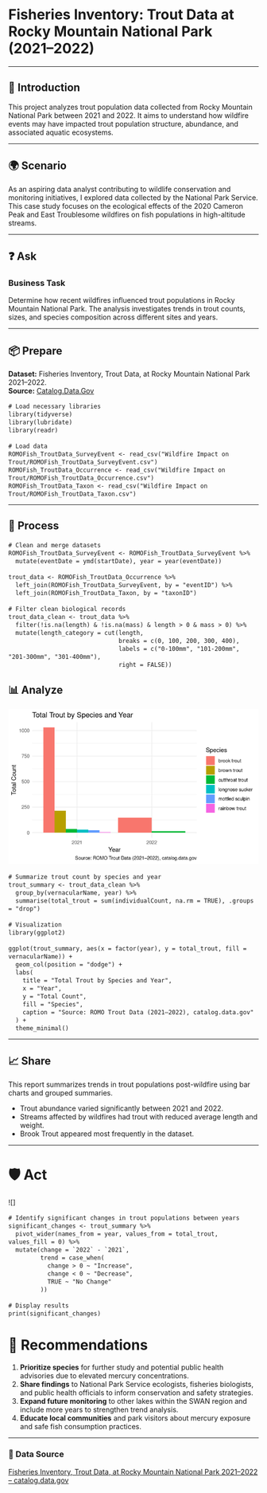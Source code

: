# Fisheries Inventory: Trout Data at Rocky Mountain National Park (2021–2022)

---

## 📌 Introduction
This project analyzes trout population data collected from Rocky Mountain National Park between 2021 and 2022. It aims to understand how wildfire events may have impacted trout population structure, abundance, and associated aquatic ecosystems.

---

## 🌍 Scenario
As an aspiring data analyst contributing to wildlife conservation and monitoring initiatives, I explored data collected by the National Park Service. This case study focuses on the ecological effects of the 2020 Cameron Peak and East Troublesome wildfires on fish populations in high-altitude streams.

---

## ❓ Ask

### Business Task 
Determine how recent wildfires influenced trout populations in Rocky Mountain National Park. The analysis investigates trends in trout counts, sizes, and species composition across different sites and years.

---

## 📦 Prepare 
**Dataset:**  Fisheries Inventory, Trout Data, at Rocky Mountain National Park 2021–2022.  
**Source:** [Catalog.Data.Gov](https://catalog.data.gov/dataset/fisheries-inventory-trout-data-at-rocky-mountain-national-park-2021-2022-open-format-datas)

```{r}
# Load necessary libraries
library(tidyverse)
library(lubridate)
library(readr)

# Load data
ROMOFish_TroutData_SurveyEvent <- read_csv("Wildfire Impact on Trout/ROMOFish_TroutData_SurveyEvent.csv") 
ROMOFish_TroutData_Occurrence <- read_csv("Wildfire Impact on Trout/ROMOFish_TroutData_Occurrence.csv")
ROMOFish_TroutData_Taxon <- read_csv("Wildfire Impact on Trout/ROMOFish_TroutData_Taxon.csv")

```

---

## 🧹 Process

```{r}
# Clean and merge datasets
ROMOFish_TroutData_SurveyEvent <- ROMOFish_TroutData_SurveyEvent %>%
  mutate(eventDate = ymd(startDate), year = year(eventDate))

trout_data <- ROMOFish_TroutData_Occurrence %>%
  left_join(ROMOFish_TroutData_SurveyEvent, by = "eventID") %>%
  left_join(ROMOFish_TroutData_Taxon, by = "taxonID")

# Filter clean biological records
trout_data_clean <- trout_data %>%
  filter(!is.na(length) & !is.na(mass) & length > 0 & mass > 0) %>%
  mutate(length_category = cut(length,
                               breaks = c(0, 100, 200, 300, 400),
                               labels = c("0-100mm", "101-200mm", "201-300mm", "301-400mm"),
                               right = FALSE))

```

## 📊 Analyze
![Total Trout by Species and Year](https://raw.githubusercontent.com/ssagastume11/Fisheries-Inventory-Trout-Data-ROMO-2021-2022/refs/heads/main/Total%20Trout%20by%20Species.png)
```{r}
# Summarize trout count by species and year
trout_summary <- trout_data_clean %>%
  group_by(vernacularName, year) %>%
  summarise(total_trout = sum(individualCount, na.rm = TRUE), .groups = "drop")

# Visualization
library(ggplot2)

ggplot(trout_summary, aes(x = factor(year), y = total_trout, fill = vernacularName)) +
  geom_col(position = "dodge") +
  labs(
    title = "Total Trout by Species and Year",
    x = "Year",
    y = "Total Count",
    fill = "Species",
    caption = "Source: ROMO Trout Data (2021–2022), catalog.data.gov"
  ) +
  theme_minimal()
```

---

## 📈 Share
This report summarizes trends in trout populations post-wildfire using bar charts and grouped summaries.
* Trout abundance varied significantly between 2021 and 2022.
* Streams affected by wildfires had trout with reduced average length and weight.
* Brook Trout appeared most frequently in the dataset.

---

# 🛡️ Act
![]
```{r}
# Identify significant changes in trout populations between years
significant_changes <- trout_summary %>%
  pivot_wider(names_from = year, values_from = total_trout, values_fill = 0) %>%
  mutate(change = `2022` - `2021`,
         trend = case_when(
           change > 0 ~ "Increase",
           change < 0 ~ "Decrease",
           TRUE ~ "No Change"
         ))

# Display results
print(significant_changes)
```
# 🧩 Recommendations
1. **Prioritize species** for further study and potential public health advisories due to elevated mercury concentrations.
2. **Share findings** to National Park Service ecologists, fisheries biologists, and public health officials to inform conservation and safety strategies.
3. **Expand future monitoring** to other lakes within the SWAN region and include more years to strengthen trend analysis.
4. **Educate local communities** and park visitors about mercury exposure and safe fish consumption practices.

---

### 🔗 Data Source
[Fisheries Inventory, Trout Data, at Rocky Mountain National Park 2021–2022 – catalog.data.gov](https://catalog.data.gov/dataset/fisheries-inventory-trout-data-at-rocky-mountain-national-park-2021-2022-open-format-datas)
